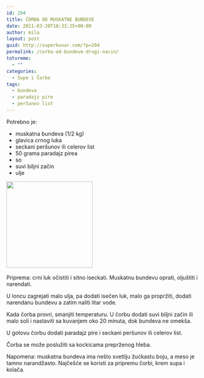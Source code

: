 ```yaml
---
id: 294
title: ČORBA OD MUSKATNE BUNDEVE
date: 2011-03-28T10:33:25+00:00
author: mila
layout: post
guid: http://superkuvar.com/?p=294
permalink: /corba-od-bundeve-drugi-nacin/
totvreme:
  - ""
categories:
  - Supe i Čorbe
tags:
  - bundeva
  - paradajz pire
  - peršunov list
---
```

Potrebno je:

  * muskatna bundeva (1/2 kg)
  * glavica crnog luka
  * seckani peršunov ili celerov list
  * 50 grama paradajz pirea
  * so
  * suvi biljni začin
  * ulje

[<img class="alignnone size-full wp-image-300" title="corbabundeva" src="/wp-content/uploads/2011/03/corbabundeva.jpg" alt="" width="225" height="225" srcset="/wp-content/uploads/2011/03/corbabundeva.jpg 225w, /wp-content/uploads/2011/03/corbabundeva-150x150.jpg 150w" sizes="(max-width: 225px) 100vw, 225px" />](/wp-content/uploads/2011/03/corbabundeva.jpg)

Priprema: crni luk očistiti i sitno iseckati. Muskatnu bundevu oprati, oljuštiti i narendati.

U loncu zagrejati malo ulja, pa dodati isečen luk, malo ga propržiti, dodati narendanu bundevu a zatim naliti litar vode.

Kada čorba provri, smanjiti temperaturu. U čorbu dodati suvi biljni začin ili malo soli i nastaviti sa kuvanjem oko 20 minuta, dok bundeva ne omekša.

U gotovu čorbu dodati paradajz pire i seckani peršunov ili celerov list.

Čorba se može poslužiti sa kockicama preprženog hleba.

Napomena: muskatna bundeva ima nešto svetliju žućkastu boju, a meso je tamno narandžasto. Najčešće se koristi za pripremu čorbi, krem supa i kolača.